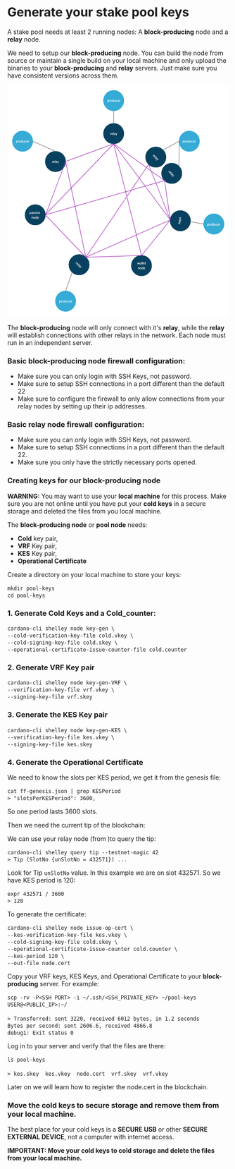 # Generate your stake pool keys

A stake pool needs at least 2 running nodes: A __block-producing__ node and a __relay__ node.

We need to setup our __block-producing__ node. You can build the node from source or maintain a single build on your local machine and only upload the binaries to your __block-producing__ and __relay__ servers. Just make sure you have consistent versions across them.



![network diagram](images/basic-network-with-relays-producers-passivenodes-walletnodes.png)

The __block-producing__ node will only connect with it's __relay__, while the __relay__ will establish connections with other relays in the network.  Each node must run in an independent server.

### Basic block-producing node firewall configuration:

* Make sure you can only login with SSH Keys, not password.
* Make sure to setup SSH connections in a port different than the default 22
* Make sure to configure the firewall to only allow connections from your relay nodes by setting up their ip addresses.

### Basic relay node firewall configuration:

 * Make sure you can only login with SSH Keys, not password.
 * Make sure to setup SSH connections in a port different than the default 22.
 * Make sure you only have the strictly necessary ports opened.

### Creating keys for our block-producing node

**WARNING:** You may want to use your __local machine__ for this process. Make sure you are not online until you have put your __cold keys__ in a secure storage and deleted the files from you local machine.

The __block-producing node__ or __pool node__ needs:

* __Cold__ key pair,
* __VRF__ Key pair,
* __KES__ Key pair,
* __Operational Certificate__

Create a directory on your local machine to store your keys:

    mkdir pool-keys
    cd pool-keys

### 1. Generate __Cold__ Keys and a __Cold_counter__:

    cardano-cli shelley node key-gen \
    --cold-verification-key-file cold.vkey \
    --cold-signing-key-file cold.skey \
    --operational-certificate-issue-counter-file cold.counter

### 2. Generate VRF Key pair

    cardano-cli shelley node key-gen-VRF \
    --verification-key-file vrf.vkey \
    --signing-key-file vrf.skey

### 3. Generate the KES Key pair

    cardano-cli shelley node key-gen-KES \
    --verification-key-file kes.vkey \
    --signing-key-file kes.skey

### 4. Generate the Operational Certificate

We need to know the slots per KES period, we get it from the genesis file:

    cat ff-genesis.json | grep KESPeriod
    > "slotsPerKESPeriod": 3600,

So one period lasts 3600 slots.

Then we need the current tip of the blockchain:

We can use your relay node (from [](010_getConfigFiles.md))to query the tip:

    cardano-cli shelley query tip --testnet-magic 42
    > Tip (SlotNo {unSlotNo = 432571}) ...

Look for Tip `unSlotNo` value. In this example we are on slot 432571. So we have KES period is 120:

    expr 432571 / 3600
    > 120

To generate the certificate:

    cardano-cli shelley node issue-op-cert \
    --kes-verification-key-file kes.vkey \
    --cold-signing-key-file cold.skey \
    --operational-certificate-issue-counter cold.counter \
    --kes-period 120 \
    --out-file node.cert

Copy your VRF keys, KES Keys, and Operational Certificate to your __block-producing__ server. For example:

    scp -rv -P<SSH PORT> -i ~/.ssh/<SSH_PRIVATE_KEY> ~/pool-keys USER@<PUBLIC_IP>:~/

    > Transferred: sent 3220, received 6012 bytes, in 1.2 seconds
    Bytes per second: sent 2606.6, received 4866.8
    debug1: Exit status 0


Log in to your server and verify that the files are there:

    ls pool-keys

    > kes.skey  kes.vkey  node.cert  vrf.skey  vrf.vkey  

Later on we will learn how to register the node.cert in the blockchain.

### Move the cold keys to secure storage and remove them from your local machine.

The best place for your cold keys is a __SECURE USB__ or other __SECURE EXTERNAL DEVICE__, not a computer with internet access.

**IMPORTANT: Move your cold keys to cold storage and delete the files from your local machine.**
